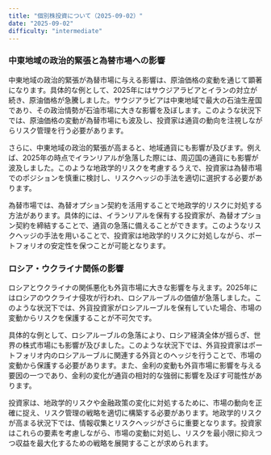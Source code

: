 ```yaml
---
title: "個別株投資について（2025-09-02）"
date: "2025-09-02"
difficulty: "intermediate"
---
```


### 中東地域の政治的緊張と為替市場への影響

中東地域の政治的緊張が為替市場に与える影響は、原油価格の変動を通じて顕著になります。具体的な例として、2025年にはサウジアラビアとイランの対立が続き、原油価格が急騰しました。サウジアラビアは中東地域で最大の石油生産国であり、その政治情勢が石油市場に大きな影響を及ぼします。このような状況下では、原油価格の変動が為替市場にも波及し、投資家は通貨の動向を注視しながらリスク管理を行う必要があります。

さらに、中東地域の政治的緊張が高まると、地域通貨にも影響が及びます。例えば、2025年の時点でイランリアルが急落した際には、周辺国の通貨にも影響が波及しました。このような地政学的リスクを考慮するうえで、投資家は為替市場でのポジションを慎重に検討し、リスクヘッジの手法を適切に選択する必要があります。

為替市場では、為替オプション契約を活用することで地政学的リスクに対処する方法があります。具体的には、イランリアルを保有する投資家が、為替オプション契約を締結することで、通貨の急落に備えることができます。このようなリスクヘッジの手法を用いることで、投資家は地政学的リスクに対処しながら、ポートフォリオの安定性を保つことが可能となります。

### ロシア・ウクライナ関係の影響

ロシアとウクライナの関係悪化も外貨市場に大きな影響を与えます。2025年にはロシアのウクライナ侵攻が行われ、ロシアルーブルの価値が急落しました。このような状況下では、外貨投資家がロシアルーブルを保有していた場合、市場の変動からリスクを保護することが不可欠です。

具体的な例として、ロシアルーブルの急落により、ロシア経済全体が揺らぎ、世界の株式市場にも影響が及びました。このような状況下では、外貨投資家はポートフォリオ内のロシアルーブルに関連する外貨とのヘッジを行うことで、市場の変動から保護する必要があります。また、金利の変動も外貨市場に影響を与える要因の一つであり、金利の変化が通貨の相対的な強弱に影響を及ぼす可能性があります。

投資家は、地政学的リスクや金融政策の変化に対処するために、市場の動向を正確に捉え、リスク管理の戦略を適切に構築する必要があります。地政学的リスクが高まる状況下では、情報収集とリスクヘッジがさらに重要となります。投資家はこれらの要素を考慮しながら、市場の変動に対処し、リスクを最小限に抑えつつ収益を最大化するための戦略を展開することが求められます。
